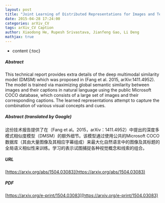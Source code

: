 ```yaml
---
layout: post
title: "Joint Learning of Distributed Representations for Images and Texts"
date: 2015-04-28 17:24:00
categories: arXiv_CV
tags: arXiv_CV Caption
author: Xiaodong He, Rupesh Srivastava, Jianfeng Gao, Li Deng
mathjax: true
---
```


* content
{:toc}

##### Abstract
This technical report provides extra details of the deep multimodal similarity model (DMSM) which was proposed in (Fang et al. 2015, arXiv:1411.4952). The model is trained via maximizing global semantic similarity between images and their captions in natural language using the public Microsoft COCO database, which consists of a large set of images and their corresponding captions. The learned representations attempt to capture the combination of various visual concepts and cues.

##### Abstract (translated by Google)
这份技术报告提供了在（Fang et al。2015，arXiv：1411.4952）中提出的深度多模式相似度模型（DMSM）的额外细节。该模型通过使用公共的Microsoft COCO数据库（其由大量图像及其相应字幕组成）来最大化自然语言中的图像及其标题的全局语义相似性来训练。学习的表示试图捕捉各种视觉概念和线索的组合。

##### URL
[https://arxiv.org/abs/1504.03083](https://arxiv.org/abs/1504.03083)

##### PDF
[https://arxiv.org/e-print/1504.03083](https://arxiv.org/e-print/1504.03083)


